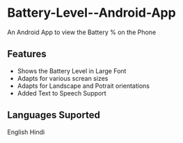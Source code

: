 # Battery-Level--Android-App
An Android App to view the Battery % on the Phone
## Features
- Shows the Battery Level in Large Font
- Adapts for various screan sizes
- Adapts for Landscape and Potrait orientations
- Added Text to Speech Support
## Languages Suported
English Hindi
